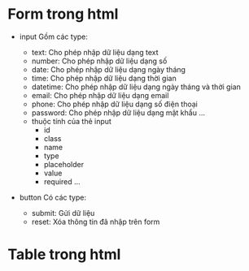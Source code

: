 # Form trong html
* input
  Gồm các type:
  - text: Cho phép nhập dữ liệu dạng text
  - number: Cho phép nhập dữ liệu dạng số
  - date: Cho phép nhập dữ liệu dạng ngày tháng
  - time: Cho phép nhập dữ liệu dạng thời gian
  - datetime: Cho phép nhập dữ liệu dạng ngày tháng và thời gian
  - email: Cho phép nhập dữ liệu dạng email
  - phone: Cho phép nhập dữ liệu dạng số điện thoại
  - password: Cho phép nhập dữ liệu dạng mật khẩu
  ...

  * thuộc tính của thẻ input
    - id
    - class
    - name
    - type
    - placeholder
    - value
    - required
    ...
  
* button 
  Có các type:
  - submit: Gửi dữ liệu
  - reset: Xóa thông tin đã nhập trên form

# Table trong html